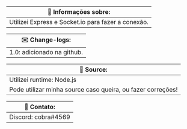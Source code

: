 | 📄 Informações sobre: |
|--------------------|
| Utilizei Express e Socket.io para fazer a conexão. |

| ✉️ Change-logs: |
|--------------------|
| 1.0: adicionado na github. |

| 💽 Source: |
|--------------------|
| Utilizei runtime: Node.js |
| Pode utilizar minha source caso queira, ou fazer correções! |

| 📲 Contato: |
|-------------|
| Discord: cobra#4569 |
